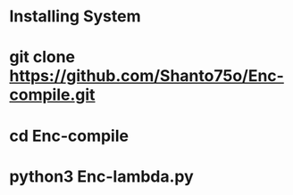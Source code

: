 



# Installing System

#        git clone https://github.com/Shanto75o/Enc-compile.git
#        cd Enc-compile
#        python3 Enc-lambda.py

